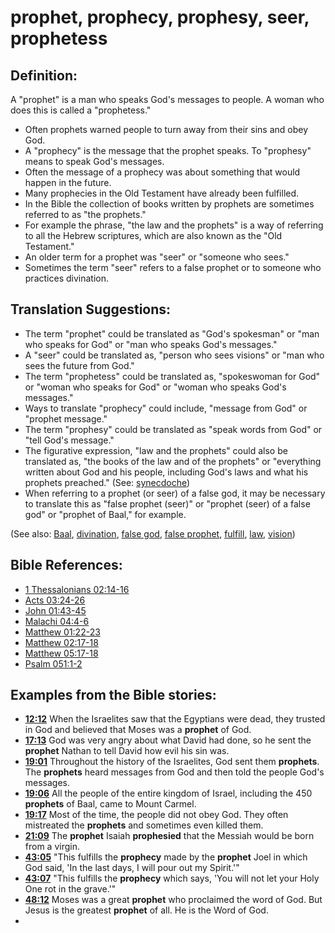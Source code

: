 # prophet, prophecy, prophesy, seer, prophetess #

## Definition: ##

A "prophet" is a man who speaks God's messages to people. A woman who does this is called a  "prophetess." 

* Often prophets warned people to turn away from their sins and obey God.
* A "prophecy" is the message that the prophet speaks. To "prophesy" means to speak God's messages.
* Often the message of a prophecy was about something that would happen in the future.
* Many prophecies in the Old Testament have already been fulfilled.
* In the Bible the collection of books written by prophets are sometimes referred to as "the prophets."
* For example the phrase, "the law and the prophets" is a way of referring to all the Hebrew scriptures, which are also known as the "Old Testament."
* An older term for a  prophet was "seer" or "someone who sees."
* Sometimes the term "seer" refers to a false prophet or to someone who practices divination.

## Translation Suggestions: ##

* The term "prophet" could be translated as "God's spokesman" or "man who speaks for God" or "man who speaks God's messages."
* A "seer" could be translated as, "person who sees visions" or "man who sees the future from God."
* The term "prophetess" could be translated as, "spokeswoman for God" or "woman who speaks for God" or "woman who speaks God's messages."
* Ways to translate "prophecy" could include, "message from God" or "prophet message."
* The term "prophesy" could be translated as "speak words from God" or "tell God's message."
* The figurative expression, "law and the prophets" could also be translated as, "the books of the law and of the prophets" or "everything written about God and his people, including God's laws and what his prophets preached." (See: [synecdoche](en/ta-vol1/translate/man/figs-synecdoche))
* When referring to a prophet (or seer) of a false god, it may be necessary to translate this as "false prophet (seer)" or "prophet (seer) of a false god" or "prophet of Baal," for example.
 

(See also: [Baal](../other/baal.md), [divination](../other/divination.md), [false god](../kt/falsegod.md), [false prophet](../other/falseprophet.md), [fulfill](../kt/fulfill.md), [law](../kt/lawofmoses.md), [vision](../other/vision.md))

## Bible References: ##

* [1 Thessalonians 02:14-16](en/tn/1th/help/02/14)
* [Acts 03:24-26](en/tn/act/help/03/24)
* [John 01:43-45](en/tn/jhn/help/01/43)
* [Malachi 04:4-6](en/tn/mal/help/04/04)
* [Matthew 01:22-23](en/tn/mat/help/01/22)
* [Matthew 02:17-18](en/tn/mat/help/02/17)
* [Matthew 05:17-18](en/tn/mat/help/05/17)
* [Psalm 051:1-2](en/tn/psa/help/51/01)

## Examples from the Bible stories: ##

* __[12:12](en/tn/obs/help/12/12)__ When the Israelites saw that the Egyptians were dead, they trusted in God and believed that Moses was a __prophet__  of God.
* __[17:13](en/tn/obs/help/17/13)__ God was very angry about what David had done, so he sent the __prophet__  Nathan to tell David how evil his sin was.
* __[19:01](en/tn/obs/help/19/01)__ Throughout the history of the Israelites, God sent them __prophets__. The __prophets__  heard messages from God and then told the people God's messages.
* __[19:06](en/tn/obs/help/19/06)__ All the people of the entire kingdom of Israel, including the 450 __prophets__  of Baal, came to Mount Carmel.
* __[19:17](en/tn/obs/help/19/17)__ Most of the time, the people did not obey God. They often mistreated the __prophets__  and sometimes even killed them.
* __[21:09](en/tn/obs/help/21/09)__ The __prophet__  Isaiah __prophesied__  that the Messiah would be born from a virgin.
* __[43:05](en/tn/obs/help/43/05)__ "This fulfills the __prophecy__  made by the __prophet__  Joel in which God said, 'In the last days, I will pour out my Spirit.'"
* __[43:07](en/tn/obs/help/43/07)__ "This fulfills the __prophecy__  which says, 'You will not let your Holy One rot in the grave.'"
* __[48:12](en/tn/obs/help/48/12)__ Moses was a great __prophet__  who proclaimed the word of God. But Jesus is the greatest __prophet__  of all. He is the Word of God.
*